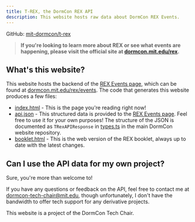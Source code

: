 ```yaml
---
title: T-REX, the DormCon REX API
description: This website hosts raw data about DormCon REX Events.
---
```


GitHub: [mit-dormcon/t-rex][repo]

> **If you're looking to learn more about REX or see what events are happening,
> please visit the official site at
> [dormcon.mit.edu/rex](https://dormcon.mit.edu/rex).**

## What's this website?

This website hosts the backend of the [REX Events page][events], which can be
found at [dormcon.mit.edu/rex/events][events]. The code that generates this
website produces a few files:

- [index.html](/index.html) - This is the page you're reading right now!
- [api.json](/api.json) - This structured data is provided to the [REX Events
  page][events]. Feel free to use it for your own purposes! The structure of the
  JSON is documented as `TRexAPIResponse` in
  [types.ts](https://github.com/mit-dormcon/website/blob/master/components/t-rex/types.ts)
  in the main DormCon website repository.
- [booklet.html](/booklet.html) - This is the web version of the REX booklet,
  always up to date with the latest changes.

## Can I use the API data for my own project?

Sure, you're more than welcome to!

If you have any questions or feedback on the API, feel free to contact me at
<dormcon-tech-chair@mit.edu>, though unfortunately, I don't have the bandwidth
to offer tech support for any derivative projects.

This website is a project of the DormCon Tech Chair.

[repo]: https://github.com/mit-dormcon/t-rex
[events]: https://dormcon.mit.edu/rex/events
